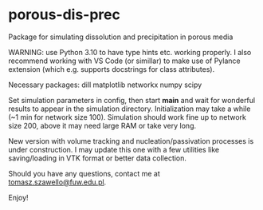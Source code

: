 # porous-dis-prec
Package for simulating dissolution and precipitation in porous media

WARNING: use Python 3.10 to have type hints etc. working properly. I also
recommend working with VS Code (or simillar) to make use of Pylance extension
(which e.g. supports docstrings for class attributes).

Necessary packages:
dill
matplotlib
networkx
numpy
scipy

Set simulation parameters in config, then start __main__ and wait for wonderful
results to appear in the simulation directory. Initialization may take a while
(~1 min for network size 100). Simulation should work fine up to network size
200, above it may need large RAM or take very long.

New version with volume tracking and nucleation/passivation processes is under
construction. I may update this one with a few utilities like saving/loading in
VTK format or better data collection.

Should you have any questions, contact me at tomasz.szawello@fuw.edu.pl.

Enjoy!
